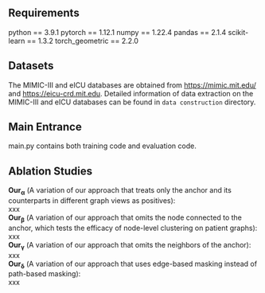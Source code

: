 ## Requirements
python == 3.9.1 pytorch == 1.12.1 numpy == 1.22.4 pandas == 2.1.4 scikit-learn == 1.3.2 torch_geometric == 2.2.0

## Datasets
The MIMIC-III and eICU databases are obtained from https://mimic.mit.edu/ and https://eicu-crd.mit.edu.
Detailed information of data extraction on the MIMIC-III and eICU databases can be found in ```data construction``` directory. 

## Main Entrance
main.py contains both training code and evaluation code.

## Ablation Studies
$\mathbf{Our_{\alpha}}$ (A variation of our approach that treats only the anchor and its counterparts in different graph views as positives):  
xxx  
$\mathbf{Our_{\beta}}$ (A variation of our approach that omits the node connected to the anchor, which tests the efficacy of node-level clustering on patient graphs):  
xxx  
$\mathbf{Our_{\gamma}}$ (A variation of our approach that omits the neighbors of the anchor):  
xxx  
$\mathbf{Our_{\delta}}$ (A variation of our approach that uses edge-based masking instead of path-based masking):  
xxx
